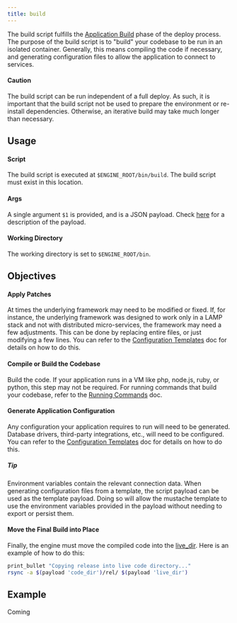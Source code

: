```yaml
---
title: build
---
```


The build script fulfills the [Application Build](/engines/how-engines-work#application-build) phase of the deploy process. The purpose of the build script is to "build" your codebase to be run in an isolated container. Generally, this means compiling the code if necessary, and generating configuration files to allow the application to connect to services.

#### Caution

The build script can be run independent of a full deploy. As such, it is important that the build script not be used to prepare the environment or re-install dependencies. Otherwise, an iterative build may take much longer than necessary.

## Usage

#### Script

The build script is executed at `$ENGINE_ROOT/bin/build`. The build script must exist in this location.

#### Args

A single argument `$1` is provided, and is a JSON payload. Check [here](/engines/scripts/#payload) for a description of the payload.

#### Working Directory

The working directory is set to `$ENGINE_ROOT/bin`.

## Objectives

#### Apply Patches

At times the underlying framework may need to be modified or fixed. If, for instance, the underlying framework was designed to work only in a LAMP stack and not with distributed micro-services, the framework may need a few adjustments. This can be done by replacing entire files, or just modifying a few lines. You can refer to the [Configuration Templates](/engines/common-tasks/template-generation/) doc for details on how to do this.

#### Compile or Build the Codebase

Build the code. If your application runs in a VM like php, node.js, ruby, or python, this step may not be required. For running commands that build your codebase, refer to the [Running Commands](/engines/common-tasks/running-commands/) doc.

#### Generate Application Configuration

Any configuration your application requires to run will need to be generated. Database drivers, third-party integrations, etc., will need to be configured. You can refer to the [Configuration Templates](/engines/common-tasks/template-generation/) doc for details on how to do this.

##### Tip

Environment variables contain the relevant connection data. When generating configuration files from a template, the script payload can be used as the template payload. Doing so will allow the mustache template to use the environment variables provided in the payload without needing to export or persist them.

#### Move the Final Build into Place

Finally, the engine must move the compiled code into the [live_dir](). Here is an example of how to do this:

```bash
print_bullet "Copying release into live code directory..."
rsync -a $(payload 'code_dir')/rel/ $(payload 'live_dir')
```

## Example

Coming
